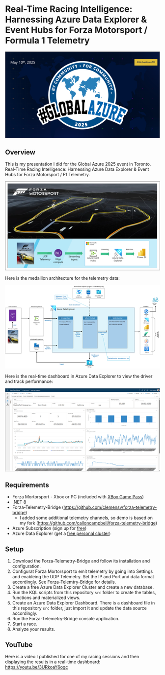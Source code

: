 # Real-Time Racing Intelligence: Harnessing Azure Data Explorer & Event Hubs for Forza Motorsport / Formula 1 Telemetry

![](./assets/2025-global-azure-toronto.png)

## Overview
This is my presentation I did for the Global Azure 2025 event in Toronto. Real-Time Racing Intelligence: Harnessing Azure Data Explorer & Event Hubs for Forza Motorsport / F1 Telemetry.

  ![](./assets/Architecture-1.png)

Here is the medallion architecture for the telemetry data:

  ![](./assets/forza-motorsport-real-time-intelligence-architecture.png)

Here is the real-time dashboard in Azure Data Explorer to view the driver and track performance:

  ![](./assets/Dashboard.png)


## Requirements
- Forza Mortorsport - Xbox or PC (included with [XBox Game Pass](https://www.xbox.com/en-ca/xbox-game-pass))
- .NET 8
- Forza-Telemetry-Bridge (https://github.com/clemensv/forza-telemetry-bridge)
  - I added some additional telemetry channels, so demo is based on my fork (https://github.com/calloncampbell/forza-telemetry-bridge) 
- Azure Subscription (sign up for [free](https://azure.microsoft.com/en-us/free))
- Azure Data Explorer (get a [free personal cluster](https://dataexplorer.azure.com/))

## Setup
1. Download the Forza-Telemetry-Bridge and follow its installation and configuration.
1. Configurat Forza Mortorsport to emit telemetry by going into Settings and enableing the UDP Telemetry. Set the IP and Port and data format accordingly. See Forza-Telemtry-Bridge for details.
1. Create a free Azure Data Explorer Cluster and create a new database.
1. Run the KQL scripts from this repository `src` folder to create the tables, functions and materialized views.
1. Create an Azure Data Explorer Dashboard. There is a dashboard file in this repository `src` folder, just import it and update the data source accordingly.
1. Run the Forza-Telemetry-Bridge console application.
1. Start a race.
1. Analyze your results.

## YouTube
Here is a video I published for one of my racing sessions and then displaying the results in a real-time dashboard:
https://youtu.be/3URkoaY6ogc
